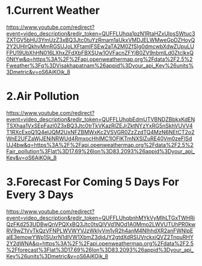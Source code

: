 # 1.Current Weather

https://www.youtube.com/redirect?event=video_description&redir_token=QUFFLUhqa1pzN1RtaHZxUlpsSWtuc3ZXTGV5bHU3YmUzZ3xBQ3Jtc0tuYzRmam1aUkxVMDJELWMweGpDZHoyQ2Y2UHlrQkhvMmRGSUJoLXFtamlFSEw2aTA2M0ZfSlg0dmcwbXdwZUpuLUFPU19UbXhHN016LXhxZFdXbFBXSUw1OVFacnZFYjB0ZV9nbmlLd0ZtclkxQ0NtYw&q=https%3A%2F%2Fapi.openweathermap.org%2Fdata%2F2.5%2Fweather%3Fq%3DVisakhapatnam%26appid%3Dyour_api_Key%26units%3Dmetric&v=oS6AjKOjk_8

# 2.Air Pollution

https://www.youtube.com/redirect?event=video_description&redir_token=QUFFLUhqbEdmUTVBNDZBbkxKdENTSXhaa1VxSEpFazl0Z3xBQ3Jtc0trTkVKazRlZEJrZktNYzYxRG5nSkhVUVV4T1RXcExoQ1Q4elJQM2UxNFZBMWxKc2VSVGR0ZzZzdTQ4MzN6NEtCT2o2WnE2UFZaWjJENjNRWUd4RmxocHhIMC1lOFlKTmNXSlZuRE40Vm0zeFlSdUJ4bw&q=https%3A%2F%2Fapi.openweathermap.org%2Fdata%2F2.5%2Fair_pollution%3Flat%3D17.69%26lon%3D83.2093%26appid%3Dyour_api_Key&v=oS6AjKOjk_8

# 3.Forecast For Coming 5 Days For Every 3 Days

https://www.youtube.com/redirect?event=video_description&redir_token=QUFFLUhqbnhMYkVyMlhLTGxTWHRiQzFKd253UDBwQnVPQXxBQ3Jtc0tsQlVVd1NOd1A0Mmo2LWVUTUhPR0kwRV9wZ1VvTkQzVFNPLWVWYVJzWkIyVm1vR2h4anM4NlhhdXR2anFWNlpEalE3emowYWp1SUxrN1dIVW1XbmZ3djdJY2gtdXdRSUVrckxiQVZ2TnpuRHY2Y2dWNA&q=https%3A%2F%2Fapi.openweathermap.org%2Fdata%2F2.5%2Fforecast%3Flat%3D17.69%26lon%3D83.2093%26appid%3Dyour_api_Key%26units%3Dmetric&v=oS6AjKOjk_8
